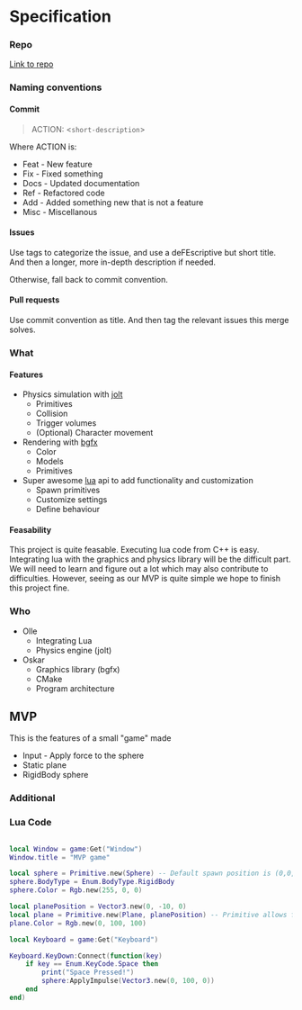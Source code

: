 # Specification

### Repo
[Link to repo](https://github.com/IndaPlus24/ollebjor-osen-project)

### Naming conventions
#### Commit
> ACTION: <`short-description`>

Where ACTION is:
- Feat - New feature
- Fix - Fixed something
- Docs - Updated documentation
- Ref - Refactored code
- Add - Added something new that is not a feature
- Misc - Miscellanous 

#### Issues
Use tags to categorize the issue, and use a deFEscriptive but short title. And then a longer, more in-depth description if needed.

Otherwise, fall back to commit convention.

#### Pull requests
Use commit convention as title. And then tag the relevant issues this merge solves.

### What
#### Features

- Physics simulation with [jolt](https://github.com/jrouwe/JoltPhysics)
    - Primitives
    - Collision
    - Trigger volumes
    - (Optional) Character movement
- Rendering with [bgfx](https://github.com/jrouwe/JoltPhysics)
    - Color
    - Models
    - Primitives
- Super awesome [lua](https://www.lua.org/) api to add functionality and customization
    - Spawn primitives
    - Customize settings
    - Define behaviour

#### Feasability
This project is quite feasable. Executing lua code from C++ is easy. Integrating lua with the graphics and physics library will be the difficult part. We will need to learn and figure out a lot which may also contribute to difficulties. However, seeing as our MVP is quite simple we hope to finish this project fine.


### Who
- Olle
    - Integrating Lua
    - Physics engine (jolt)
- Oskar
    - Graphics library (bgfx)
    - CMake
    - Program architecture

## MVP

This is the features of a small "game" made
* Input - Apply force to the sphere
* Static plane
* RigidBody sphere

### Additional


### Lua Code

```lua

local Window = game:Get("Window")
Window.title = "MVP game"

local sphere = Primitive.new(Sphere) -- Default spawn position is (0,0,0)
sphere.BodyType = Enum.BodyType.RigidBody
sphere.Color = Rgb.new(255, 0, 0)

local planePosition = Vector3.new(0, -10, 0)
local plane = Primitive.new(Plane, planePosition) -- Primitive allows for optional default position as second argument
plane.Color = Rgb.new(0, 100, 100)

local Keyboard = game:Get("Keyboard")

Keyboard.KeyDown:Connect(function(key)
    if key == Enum.KeyCode.Space then
        print("Space Pressed!")
        sphere:ApplyImpulse(Vector3.new(0, 100, 0))
    end
end)

```